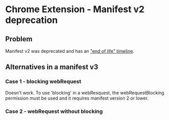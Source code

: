 # Chrome Extension - Manifest v2 deprecation

## Problem

Manifest v2 was deprecated and has an ["end of life" timeline](https://developer.chrome.com/docs/extensions/develop/migrate/mv2-deprecation-timeline).

## Alternatives in a manifest v3

### Case 1 - blocking webRequest

Doesn't work. To use 'blocking' in a webResquest, the webRequestBlocking permission must be used and it requires manifest version 2 or lower.

### Case 2 - webRequest without blocking



